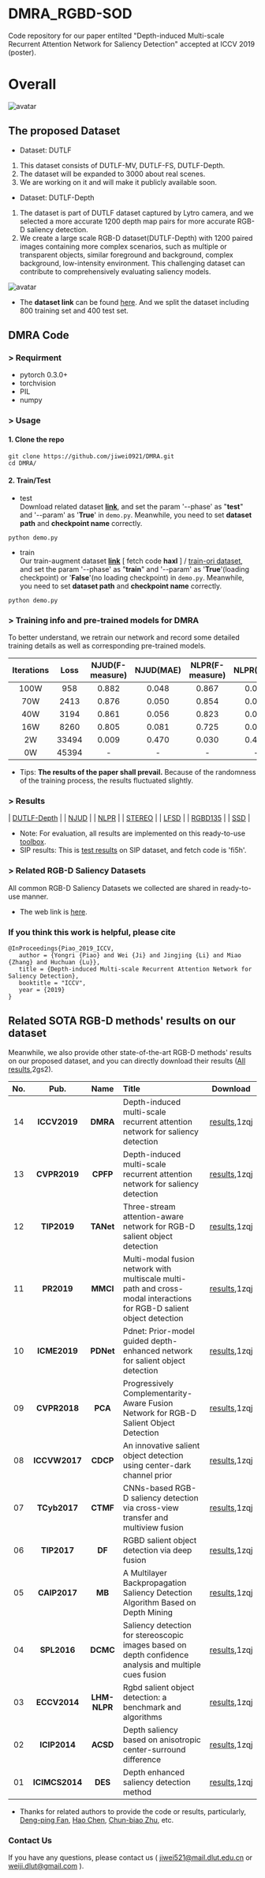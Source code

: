 # DMRA_RGBD-SOD
Code repository for our paper entilted "Depth-induced Multi-scale Recurrent Attention Network for Saliency Detection" accepted at ICCV 2019 (poster).

# Overall
![avatar](https://github.com/jiwei0921/DMRA/blob/master/figure/overall.png)

## The proposed Dataset 
+ Dataset: DUTLF
1. This dataset consists of DUTLF-MV, DUTLF-FS, DUTLF-Depth.
2. The dataset will be expanded to 3000 about real scenes.
3. We are working on it and will make it publicly available soon. 
+ Dataset: DUTLF-Depth
1. The dataset is part of DUTLF dataset captured by Lytro camera, and we selected a more accurate 1200 depth map pairs for more accurate RGB-D saliency detection.     
2. We create a large scale RGB-D dataset(DUTLF-Depth) with 1200 paired images containing more complex scenarios, such as multiple or transparent objects, similar foreground and background, complex background, low-intensity environment. This challenging dataset can contribute to comprehensively evaluating saliency models.    

![avatar](https://github.com/jiwei0921/DMRA/blob/master/figure/dataset.png)     
+ The **dataset link** can be found [here](https://pan.baidu.com/s/1FwUFmNBox_gMZ0CVjby2dg). And we split the dataset including 800 training set and 400 test set. 

## DMRA Code

### > Requirment
+ pytorch 0.3.0+
+ torchvision
+ PIL
+ numpy

### > Usage
#### 1. Clone the repo
```
git clone https://github.com/jiwei0921/DMRA.git
cd DMRA/
```
#### 2. Train/Test
+ test     
Download related dataset [**link**](https://github.com/jiwei0921/RGBD-SOD-datasets), and set the param '--phase' as "**test**" and '--param' as '**True**' in ```demo.py```. Meanwhile, you need to set **dataset path** and **checkpoint name** correctly.
```
python demo.py
```
+ train     
Our train-augment dataset [**link**](https://pan.baidu.com/s/18nVAiOkTKczB_ZpIzBHA0A) [ fetch code **haxl** ] / [train-ori dataset](https://pan.baidu.com/s/1B8PS4SXT7ISd-M6vAlrv_g), and set the param '--phase' as "**train**" and '--param' as '**True**'(loading checkpoint) or '**False**'(no loading checkpoint) in ```demo.py```. Meanwhile, you need to set **dataset path** and **checkpoint name** correctly.  
```
python demo.py
```

### > Training info and pre-trained models for DMRA
To better understand, we retrain our network and record some detailed training details as well as corresponding pre-trained models.

**Iterations** | **Loss** | NJUD(F-measure) | NJUD(MAE) | NLPR(F-measure) | NLPR(MAE) | download link     
:-: | :-: | :-: | :-: | :-: | :-: | :-: |   
100W | 958 | 0.882 | 0.048 | 0.867 | 0.031 | [link](https://pan.baidu.com/s/1Hb0CDDH7vG6F9yxl6wTymQ)   
70W | 2413 | 0.876 | 0.050 | 0.854 | 0.033 | [link](https://pan.baidu.com/s/19SvkoKrkLPHFJUa_9z4ulg)  
40W | 3194 | 0.861 | 0.056 | 0.823 | 0.037 | [link](https://pan.baidu.com/s/1_1ihh0TIm9pwQ4nyNSXKDQ)   
16W | 8260 | 0.805 | 0.081 | 0.725 | 0.056 | [link](https://pan.baidu.com/s/1BzCOBV5HKNLAJcON0ImqyQ)  
2W | 33494 | 0.009 | 0.470 | 0.030 | 0.452 | [link](https://pan.baidu.com/s/1QUJsr3oPOCUJsJu8nCHbHQ)  
0W | 45394 | - | - | - | - | -  

+ Tips: **The results of the paper shall prevail.** Because of the randomness of the training process, the results fluctuated slightly.


### > Results  
| [DUTLF-Depth](https://pan.baidu.com/s/1mS9EzoyY_ULXb3BCSd21eA)  |
| [NJUD](https://pan.baidu.com/s/1smz7KQbCPPClw58bDheH4w)  |
| [NLPR](https://pan.baidu.com/s/19qJkHtFQGV9oVtEFWY_ctg)  |
| [STEREO](https://pan.baidu.com/s/1L11R1c51mMPTrfpW6ykGjA)  |
| [LFSD](https://pan.baidu.com/s/1asgu1fGsHRk4CZcbz0NYxA)  |
| [RGBD135](https://pan.baidu.com/s/1jRYgoAijf_digGLQnsSbhA)  |
| [SSD](https://pan.baidu.com/s/1VY4I-4qpWS3wewz0MC8kqA)  |
+ Note:  For evaluation, all results are implemented on this ready-to-use [toolbox](https://github.com/jiwei0921/Saliency-Evaluation-Toolbox).
+ SIP results: This is [test results](https://pan.baidu.com/s/1R126FXbZBE7Lj-B7nNae_g) on SIP dataset, and fetch code is 'fi5h'.
  
### > Related RGB-D Saliency Datasets
All common RGB-D Saliency Datasets we collected are shared in ready-to-use manner.       
+ The web link is [here](https://github.com/jiwei0921/RGBD-SOD-datasets).


### If you think this work is helpful, please cite
```
@InProceedings{Piao_2019_ICCV,       
   author = {Yongri {Piao} and Wei {Ji} and Jingjing {Li} and Miao {Zhang} and Huchuan {Lu}},   
   title = {Depth-induced Multi-scale Recurrent Attention Network for Saliency Detection},     
   booktitle = "ICCV",     
   year = {2019}     
}  
```


## Related SOTA RGB-D methods' results on our dataset

Meanwhile, we also provide other state-of-the-art RGB-D methods' results on our proposed dataset, and you can directly download their results ([All results](https://pan.baidu.com/s/1spuFNQl7FJiDPFSOS55lnw),2gs2).     

  
**No.** | **Pub.** | **Name** | **Title** | **Download**    
:-: | :-: | :-: | :- | :-: | 
14 | **ICCV2019** | **DMRA** | Depth-induced multi-scale recurrent attention network for saliency detection | [results](https://pan.baidu.com/s/1leFj1sALXNiBh4p2Z3d5cg),1zqj 
13 | **CVPR2019** | **CPFP** | Depth-induced multi-scale recurrent attention network for saliency detection | [results](https://pan.baidu.com/s/1leFj1sALXNiBh4p2Z3d5cg),1zqj 
12 | **TIP2019** | **TANet** | Three-stream attention-aware network for RGB-D salient object detection | [results](https://pan.baidu.com/s/1leFj1sALXNiBh4p2Z3d5cg),1zqj 
11 | **PR2019** | **MMCI** | Multi-modal fusion network with multiscale multi-path and cross-modal interactions for RGB-D salient object detection | [results](https://pan.baidu.com/s/1leFj1sALXNiBh4p2Z3d5cg),1zqj 
10 | **ICME2019** | **PDNet** | Pdnet: Prior-model guided depth-enhanced network for salient object detection | [results](https://pan.baidu.com/s/1leFj1sALXNiBh4p2Z3d5cg),1zqj 
09 | **CVPR2018** | **PCA** | Progressively Complementarity-Aware Fusion Network for RGB-D Salient Object Detection | [results](https://pan.baidu.com/s/1leFj1sALXNiBh4p2Z3d5cg),1zqj 
08 | **ICCVW2017** | **CDCP** | An innovative salient object detection using center-dark channel prior | [results](https://pan.baidu.com/s/1leFj1sALXNiBh4p2Z3d5cg),1zqj 
07 | **TCyb2017** | **CTMF** | CNNs-based RGB-D saliency detection via cross-view transfer and multiview fusion | [results](https://pan.baidu.com/s/1leFj1sALXNiBh4p2Z3d5cg),1zqj 
06 | **TIP2017** | **DF** | RGBD salient object detection via deep fusion | [results](https://pan.baidu.com/s/1leFj1sALXNiBh4p2Z3d5cg),1zqj 
05 | **CAIP2017** | **MB** | A Multilayer Backpropagation Saliency Detection Algorithm Based on Depth Mining | [results](https://pan.baidu.com/s/1leFj1sALXNiBh4p2Z3d5cg),1zqj 
04 | **SPL2016** | **DCMC** | Saliency detection for stereoscopic images based on depth confidence analysis and multiple cues fusion | [results](https://pan.baidu.com/s/1leFj1sALXNiBh4p2Z3d5cg),1zqj 
03 | **ECCV2014** | **LHM-NLPR** | Rgbd salient object detection: a benchmark and algorithms | [results](https://pan.baidu.com/s/1leFj1sALXNiBh4p2Z3d5cg),1zqj 
02 | **ICIP2014** | **ACSD** | Depth saliency based on anisotropic center-surround difference | [results](https://pan.baidu.com/s/1leFj1sALXNiBh4p2Z3d5cg),1zqj 
01 | **ICIMCS2014** | **DES** | Depth enhanced saliency detection method | [results](https://pan.baidu.com/s/1leFj1sALXNiBh4p2Z3d5cg),1zqj 

+ Thanks for related authors to provide the code or results, particularly, [Deng-ping Fan](http://dpfan.net), [Hao Chen](https://github.com/haochen593), [Chun-biao Zhu](https://github.com/ChunbiaoZhu), etc. 

### Contact Us
If you have any questions, please contact us ( jiwei521@mail.dlut.edu.cn or weiji.dlut@gmail.com ).
